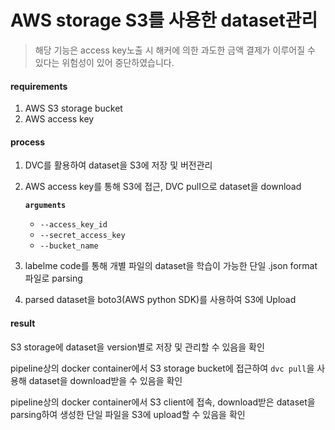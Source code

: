 # AWS storage S3를 사용한 dataset관리

> 해당 기능은 access key노출 시 해커에 의한 과도한 금액 결제가 이루어질 수 있다는 위험성이 있어 중단하였습니다.

#### requirements

1. AWS S3 storage bucket
2. AWS access key 



#### process

1. DVC를 활용하여 dataset을 S3에 저장 및 버전관리

2. AWS access key를 통해 S3에 접근, DVC pulI으로 dataset을 download

   **`arguments`** 

   - `--access_key_id`
   - `--secret_access_key`
   - `--bucket_name`

3. labelme code를 통해 개별 파일의 dataset을 학습이 가능한 단일 .json format 파일로 parsing

4. parsed dataset을 boto3(AWS python SDK)를 사용하여 S3에 Upload





#### result

S3 storage에 dataset을 version별로 저장 및 관리할 수 있음을 확인

pipeline상의 docker container에서 S3 storage bucket에 접근하여 `dvc pull`을 사용해 dataset을 download받을 수 있음을 확인

pipeline상의 docker container에서 S3 client에 접속, download받은 dataset을 parsing하여 생성한 단일 파일을 S3에 upload할 수 있음을 확인  